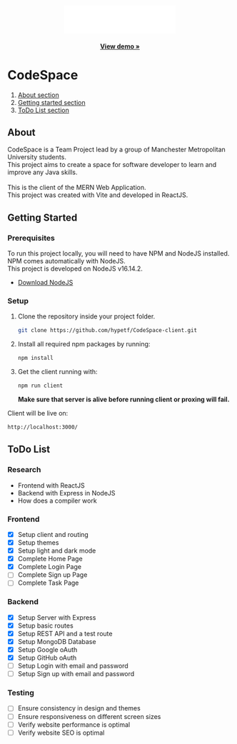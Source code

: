 <center>
   <img src="./src/assets/images/Logo.png" width=250/><br/><br/>
   <a href="https://1gj229.sse.codesandbox.io/" target="_blank"><strong>View demo »</strong></a>
</center>


# CodeSpace
1. <a href="#about">About section</a>
2. <a href="#start">Getting started section</a>
3. <a href="#todo">ToDo List section</a>

<span id="about"></span>

## About
CodeSpace is a Team Project lead by a group of Manchester Metropolitan University students.<br/>
This project aims to create a space for software developer to learn and improve any Java skills.
<br/><br/>
This is the client of the MERN Web Application.<br/>
This project was created with Vite and developed in ReactJS.

<span id="start"></span>

## Getting Started
### Prerequisites
To run this project locally, you will need to have NPM and NodeJS installed.<br/>
NPM comes automatically with NodeJS.<br/>
This project is developed on NodeJS v16.14.2.<br/>

* [Download NodeJS](https://nodejs.org/en/download/)

### Setup

1. Clone the repository inside your project folder.
   ```sh
   git clone https://github.com/hypetf/CodeSpace-client.git
   ```
2. Install all required npm packages by running:
   ```sh
   npm install
   ```
3. Get the client running with:
   ```sh
   npm run client
   ```
   <b>Make sure that server is alive before running client or proxing will fail.</b>

Client will be live on:
   ```sh
   http://localhost:3000/
   ```

<span id="todo"></span>

## ToDo List
### Research
- Frontend with ReactJS
- Backend with Express in NodeJS
- How does a compiler work

### Frontend
- [x] Setup client and routing
- [x] Setup themes
- [x] Setup light and dark mode
- [x] Complete Home Page
- [x] Complete Login Page
- [ ] Complete Sign up Page
- [ ] Complete Task Page

### Backend
- [x] Setup Server with Express
- [x] Setup basic routes
- [x] Setup REST API and a test route
- [x] Setup MongoDB Database
- [x] Setup Google oAuth
- [x] Setup GitHub oAuth
- [ ] Setup Login with email and password
- [ ] Setup Sign up with email and password

### Testing
- [ ] Ensure consistency in design and themes
- [ ] Ensure responsiveness on different screen sizes
- [ ] Verify website performance is optimal
- [ ] Verify website SEO is optimal
